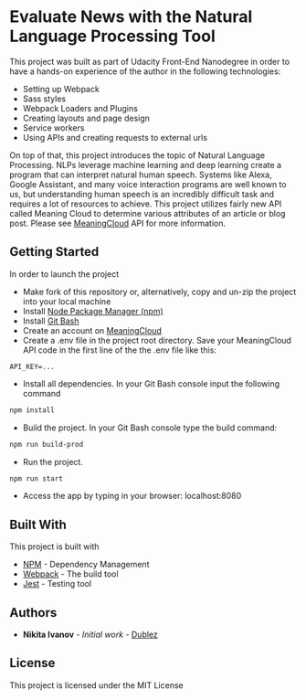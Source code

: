 # Evaluate News with the Natural Language Processing Tool

This project was built as part of Udacity Front-End Nanodegree in order to have a hands-on experience of the author in the following technologies:
- Setting up Webpack
- Sass styles
- Webpack Loaders and Plugins
- Creating layouts and page design
- Service workers
- Using APIs and creating requests to external urls

On top of that, this project introduces the topic of Natural Language Processing. NLPs leverage machine learning and deep learning create a program that can interpret natural human speech. Systems like Alexa, Google Assistant, and many voice interaction programs are well known to us, but understanding human speech is an incredibly difficult task and requires a lot of resources to achieve. 
This project utilizes fairly new API called Meaning Cloud to determine various attributes of an article or blog post. Please see [MeaningCloud](https://www.meaningcloud.com/) API for more information.


## Getting Started

In order to launch the project
* Make fork of this repository or, alternatively, copy and un-zip the project into your local machine
* Install [Node Package Manager (npm)](https://nodejs.org/en/download/)
* Install [Git Bash](https://git-scm.com/download/win)
* Create an account on [MeaningCloud](https://www.meaningcloud.com/developer/create-account)
* Create a .env file in the project root directory. Save your MeaningCloud API code in the first line of the the .env file like this:
```.env
API_KEY=...
```  
* Install all dependencies. In your Git Bash console input the following command
```bash
npm install
``` 
* Build the project. In your Git Bash console type the build command:
```bash
npm run build-prod
```
* Run the project.
```bash
npm run start
```
* Access the app by typing in your browser: localhost:8080

## Built With

This project is built with 
* [NPM](https://www.npmjs.com/) - Dependency Management
* [Webpack](https://webpack.js.org/) - The build tool
* [Jest](https://jestjs.io) - Testing tool

## Authors

* **Nikita Ivanov** - *Initial work* - [Dublez](https://github.com/)

## License

This project is licensed under the MIT License
